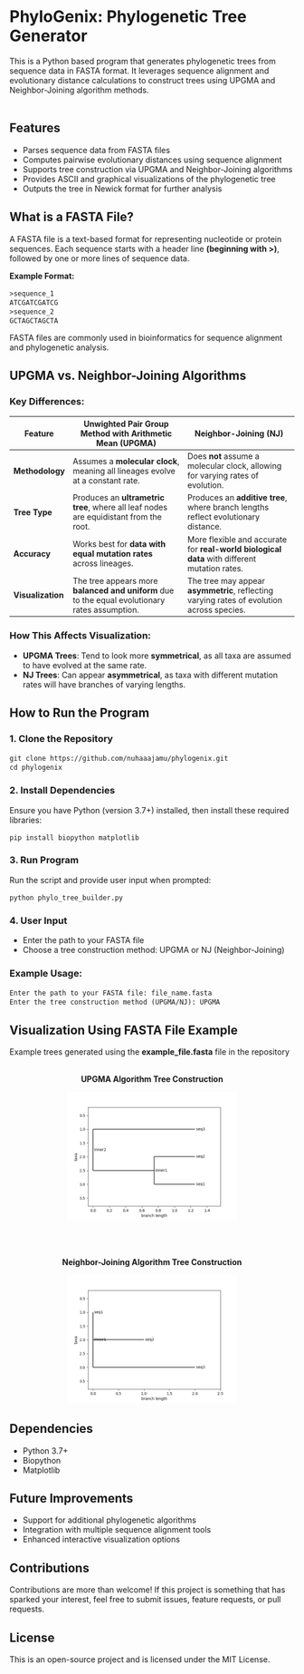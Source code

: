 # PhyloGenix: Phylogenetic Tree Generator

This is a Python based program that generates phylogenetic trees from sequence data in FASTA format. It leverages sequence alignment and evolutionary distance calculations to construct trees using UPGMA and Neighbor-Joining algorithm methods.
<br><br>

## Features
- Parses sequence data from FASTA files
- Computes pairwise evolutionary distances using sequence alignment
- Supports tree construction via UPGMA and Neighbor-Joining algorithms
- Provides ASCII and graphical visualizations of the phylogenetic tree
- Outputs the tree in Newick format for further analysis

## What is a FASTA File?
A FASTA file is a text-based format for representing nucleotide or protein sequences. Each sequence starts with a header line 
**(beginning with >)**, followed by one or more lines of sequence data.

**Example Format:**
```plaintext
>sequence_1
ATCGATCGATCG
>sequence_2
GCTAGCTAGCTA
```
FASTA files are commonly used in bioinformatics for sequence alignment and phylogenetic analysis.

## UPGMA vs. Neighbor-Joining Algorithms

### Key Differences:
| Feature            | Unwighted Pair Group Method with Arithmetic Mean (UPGMA)                              | Neighbor-Joining (NJ) |
|--------------------|----------------------------------|----------------------|
| **Methodology**   | Assumes a **molecular clock**, meaning all lineages evolve at a constant rate. | Does **not** assume a molecular clock, allowing for varying rates of evolution. |
| **Tree Type**     | Produces an **ultrametric tree**, where all leaf nodes are equidistant from the root. | Produces an **additive tree**, where branch lengths reflect evolutionary distance. |
| **Accuracy**      | Works best for **data with equal mutation rates** across lineages. | More flexible and accurate for **real-world biological data** with different mutation rates. |
| **Visualization** | The tree appears more **balanced and uniform** due to the equal evolutionary rates assumption. | The tree may appear **asymmetric**, reflecting varying rates of evolution across species. |

### How This Affects Visualization:
- **UPGMA Trees**: Tend to look more **symmetrical**, as all taxa are assumed to have evolved at the same rate.
- **NJ Trees**: Can appear **asymmetrical**, as taxa with different mutation rates will have branches of varying lengths.

## How to Run the Program
### 1. Clone the Repository
```plaintext
git clone https://github.com/nuhaaajamu/phylogenix.git
cd phylogenix
```
### 2. Install Dependencies
Ensure you have Python (version 3.7+) installed, then install these required libraries:
```plaintext
pip install biopython matplotlib
```
### 3. Run Program
Run the script and provide user input when prompted:
```plaintext
python phylo_tree_builder.py
```
### 4. User Input
- Enter the path to your FASTA file
- Choose a tree construction method: UPGMA or NJ (Neighbor-Joining)

### Example Usage:
```plaintext
Enter the path to your FASTA file: file_name.fasta
Enter the tree construction method (UPGMA/NJ): UPGMA
```

## Visualization Using FASTA File Example

Example trees generated using the **example_file.fasta** file in the repository 
<br><br>

<p align="center"><strong>UPGMA Algorithm Tree Construction</strong></p>

<p align="center">
  <img src="example_tree_UPGMA.png" alt="Generated Phylogenetic Tree" width="60%">
</p>

<br><br>

<p align="center"><strong>Neighbor-Joining Algorithm Tree Construction</strong></p>

<p align="center">
  <img src="example_tree_NJ.png" alt="Generated Phylogenetic Tree" width="60%">
</p>

## Dependencies
- Python 3.7+
- Biopython 
- Matplotlib

## Future Improvements
- Support for additional phylogenetic algorithms
- Integration with multiple sequence alignment tools
- Enhanced interactive visualization options

## Contributions
Contributions are more than welcome! If this project is something that has sparked your interest, feel free to submit issues, feature requests, or pull requests.

## License
This is an open-source project and is licensed under the MIT License.






